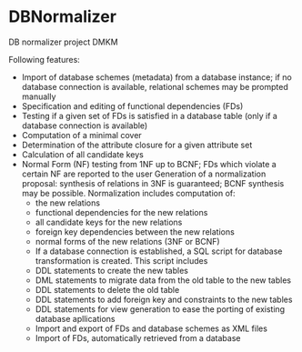 DBNormalizer
============

DB normalizer project DMKM

Following features: 
- Import of database schemes (metadata) from a database instance; if no database connection is available, relational schemes may be prompted manually
- Specification and editing of functional dependencies (FDs)
- Testing if a given set of FDs is satisfied in a database table (only if a database connection is available)
- Computation of a minimal cover
- Determination of the attribute closure for a given attribute set
- Calculation of all candidate keys
- Normal Form (NF) testing from 1NF up to BCNF; FDs which violate a certain NF are reported to the user
Generation of a normalization proposal: synthesis of relations in 3NF is guaranteed; BCNF synthesis may be possible. Normalization includes computation of:
  - the new relations
  - functional dependencies for the new relations
  - all candidate keys for the new relations
  - foreign key dependencies between the new relations
  - normal forms of the new relations (3NF or BCNF)
  - If a database connection is established, a SQL script for database transformation is created. This script includes
  - DDL statements to create the new tables
  - DML statements to migrate data from the old table to the new tables
  - DDL statements to delete the old table
  - DDL statements to add foreign key and constraints to the new tables
  - DDL statements for view generation to ease the porting of existing database apllications
  - Import and export of FDs and database schemes as XML files
  - Import of FDs, automatically retrieved from a database
